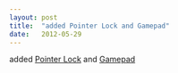 ```yaml
---
layout: post
title:  "added Pointer Lock and Gamepad"
date:   2012-05-29
---
```


added [Pointer Lock](/spec/pointerlock) and [Gamepad](/spec/gamepad)

